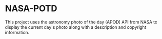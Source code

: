 # NASA-POTD

This project uses the astronomy photo of the day (APOD) API from NASA to display the current day's photo along with a description and copyright information.
